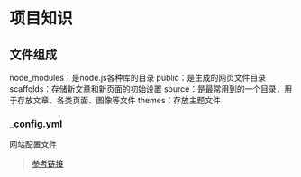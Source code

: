 # 项目知识

## 文件组成
node_modules：是node.js各种库的目录
public：是生成的网页文件目录
scaffolds：存储新文章和新页面的初始设置
source：是最常用到的一个目录，用于存放文章、各类页面、图像等文件
themes：存放主题文件

### _config.yml
网站配置文件
> [参考链接](https://hexo.io/zh-cn/docs/configuration)
